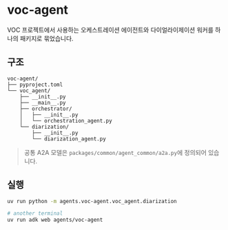 # voc-agent

VOC 프로젝트에서 사용하는 오케스트레이션 에이전트와 다이얼라이제이션 워커를 하나의 패키지로 묶었습니다.

## 구조

```
voc-agent/
├── pyproject.toml
└── voc_agent/
    ├── __init__.py
    ├── __main__.py
    ├── orchestrator/
    │   ├── __init__.py
    │   └── orchestration_agent.py
    └── diarization/
        ├── __init__.py
        └── diarization_agent.py
```

> 공통 A2A 모델은 `packages/common/agent_common/a2a.py`에 정의되어 있습니다.

## 실행

```bash
uv run python -m agents.voc-agent.voc_agent.diarization

# another terminal
uv run adk web agents/voc-agent
```
